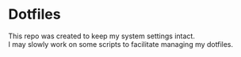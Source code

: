 # Dotfiles
This repo was created to keep my system settings intact.  
I may slowly work on some scripts to facilitate managing my dotfiles.  

